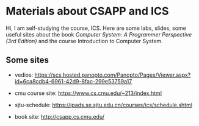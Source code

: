 Materials about CSAPP and ICS
===============

Hi, I am self-studying the course, ICS.
Here are some labs, slides, some useful sites about the book _Computer System: A Programmer Perspective (3rd Edition)_ and the course Introduction to Computer System.

Some sites
----------
- vedios:
https://scs.hosted.panopto.com/Panopto/Pages/Viewer.aspx?id=6ca8cdb4-6961-42d9-8fac-299e53759a17

- cmu course site:
https://www.cs.cmu.edu/~213/index.html

- sjtu-schedule:
https://ipads.se.sjtu.edu.cn/courses/ics/schedule.shtml

- book site:
http://csapp.cs.cmu.edu/
